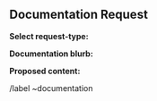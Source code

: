 ## Documentation Request
<!-- quick summary of documentation request -->

**Select request-type:**
<!-- What is the request-type
* New documentation
* Clarify existing documentation
* Fix documentation-error
-->

**Documentation blurb:**
<!-- Gather some information about what's being requested
* Document Name (Existing or Proposed)
* Document Location (Path within project, etc.)
    * Current Location
    * Requested Location (if different from current)
* Feature overview/description
* Feature use cases
-->

**Proposed content:**
<!--
* Link to downloadable Markdown
* Before/after segment
* etc.
-->



/label ~documentation
